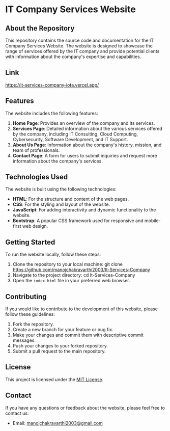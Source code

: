 # IT Company Services Website

## About the Repository
This repository contains the source code and documentation for the IT Company Services Website. The website is designed to showcase the range of services offered by the IT company and provide potential clients with information about the company's expertise and capabilities.

## Link
https://it-services-company-iota.vercel.app/

## Features
The website includes the following features:

1. **Home Page**: Provides an overview of the company and its services.
2. **Services Page**: Detailed information about the various services offered by the company, including IT Consulting, Cloud Computing, Cybersecurity, Software Development, and IT Support.
3. **About Us Page**: Information about the company's history, mission, and team of professionals.
4. **Contact Page**: A form for users to submit inquiries and request more information about the company's services.

## Technologies Used
The website is built using the following technologies:

- **HTML**: For the structure and content of the web pages.
- **CSS**: For the styling and layout of the website.
- **JavaScript**: For adding interactivity and dynamic functionality to the website.
- **Bootstrap**: A popular CSS framework used for responsive and mobile-first web design.

## Getting Started
To run the website locally, follow these steps:

1. Clone the repository to your local machine:
git clone https://github.com/manojchakravarthi2003/It-Services-Company
2. Navigate to the project directory:
cd It-Services-Company
3. Open the `index.html` file in your preferred web browser.

## Contributing
If you would like to contribute to the development of this website, please follow these guidelines:

1. Fork the repository.
2. Create a new branch for your feature or bug fix.
3. Make your changes and commit them with descriptive commit messages.
4. Push your changes to your forked repository.
5. Submit a pull request to the main repository.

## License
This project is licensed under the [MIT License](LICENSE).

## Contact
If you have any questions or feedback about the website, please feel free to contact us:

- Email: manojchakravarthi2003@gmail.com

